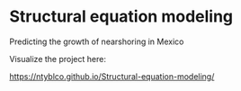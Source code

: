 # Structural equation modeling

Predicting the growth of nearshoring in Mexico

Visualize the project here: 

https://ntyblco.github.io/Structural-equation-modeling/
